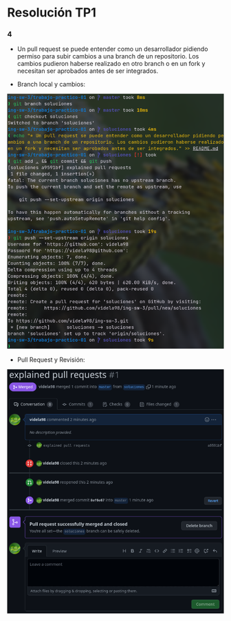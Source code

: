 # Resolución TP1

### 4

* Un pull request se puede entender como un desarrollador pidiendo permiso para subir cambios a una branch de un repositorio. Los cambios pudieron haberse realizado en otro branch o en un fork y necesitan ser aprobados antes de ser integrados.

* Branch local y cambios:

![Branch Local y Cambios](./res/changes-on-local-branch.png)

* Pull Request y Revisión:

![PR y Revisón](./res/pr-review-process.png)
